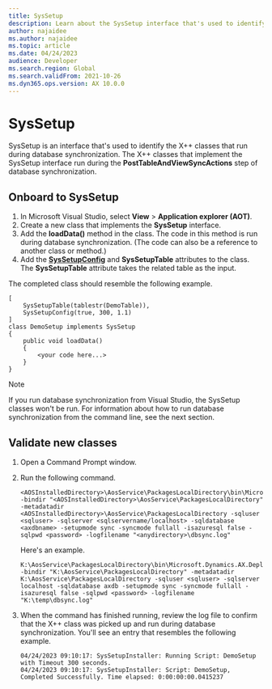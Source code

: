 ```yaml
---
title: SysSetup
description: Learn about the SysSetup interface that's used to identify X++ classes that run during database synchronization, with code examples.
author: najaidee
ms.author: najaidee
ms.topic: article
ms.date: 04/24/2023
audience: Developer
ms.search.region: Global
ms.search.validFrom: 2021-10-26
ms.dyn365.ops.version: AX 10.0.0
---
```


# SysSetup

SysSetup is an interface that's used to identify the X++ classes that run during database synchronization. The X++ classes that implement the SysSetup interface run during the **PostTableAndViewSyncActions** step of database synchronization.

## Onboard to SysSetup

1. In Microsoft Visual Studio, select **View** \> **Application explorer (AOT)**.
2. Create a new class that implements the **SysSetup** interface.
3. Add the **loadData()** method in the class. The code in this method is run during database synchronization. (The code can also be a reference to another class or method.)
4. Add the [**SysSetupConfig**](../../dev-itpro/dev-tools/syssetupconfigattribute.md) and **SysSetupTable** attributes to the class. The **SysSetupTable** attribute takes the related table as the input.

The completed class should resemble the following example.

```xpp
[
    SysSetupTable(tablestr(DemoTable)),
    SysSetupConfig(true, 300, 1.1)
]
class DemoSetup implements SysSetup
{
    public void loadData()
    {
        <your code here...>
    }
}
```

> [!NOTE]
> If you run database synchronization from Visual Studio, the SysSetup classes won't be run. For information about how to run database synchronization from the command line, see the next section.

## Validate new classes

1. Open a Command Prompt window.
2. Run the following command.

    ``` text
    <AOSInstalledDirectory>\AosService\PackagesLocalDirectory\bin\Microsoft.Dynamics.AX.Deployment.Setup.exe -bindir "<AOSInstalledDirectory>\AosService\PackagesLocalDirectory" -metadatadir <AOSInstalledDirectory>\AosService\PackagesLocalDirectory -sqluser <sqluser> -sqlserver <sqlservername/localhost> -sqldatabase <axdbname> -setupmode sync -syncmode fullall -isazuresql false -sqlpwd <password> -logfilename "<anydirectory>\dbsync.log"
    ```

    Here's an example.

    ``` text
    K:\AosService\PackagesLocalDirectory\bin\Microsoft.Dynamics.AX.Deployment.Setup.exe -bindir "K:\AosService\PackagesLocalDirectory" -metadatadir K:\AosService\PackagesLocalDirectory -sqluser <sqluser> -sqlserver localhost -sqldatabase axdb -setupmode sync -syncmode fullall -isazuresql false -sqlpwd <password> -logfilename "K:\temp\dbsync.log"
    ```

3. When the command has finished running, review the log file to confirm that the X++ class was picked up and run during database synchronization. You'll see an entry that resembles the following example.

    ``` text
    04/24/2023 09:10:17: SysSetupInstaller: Running Script: DemoSetup with Timeout 300 seconds.
    04/24/2023 09:10:17: SysSetupInstaller: Script: DemoSetup, Completed Successfully. Time elapsed: 0:00:00:00.0415237
    ```
